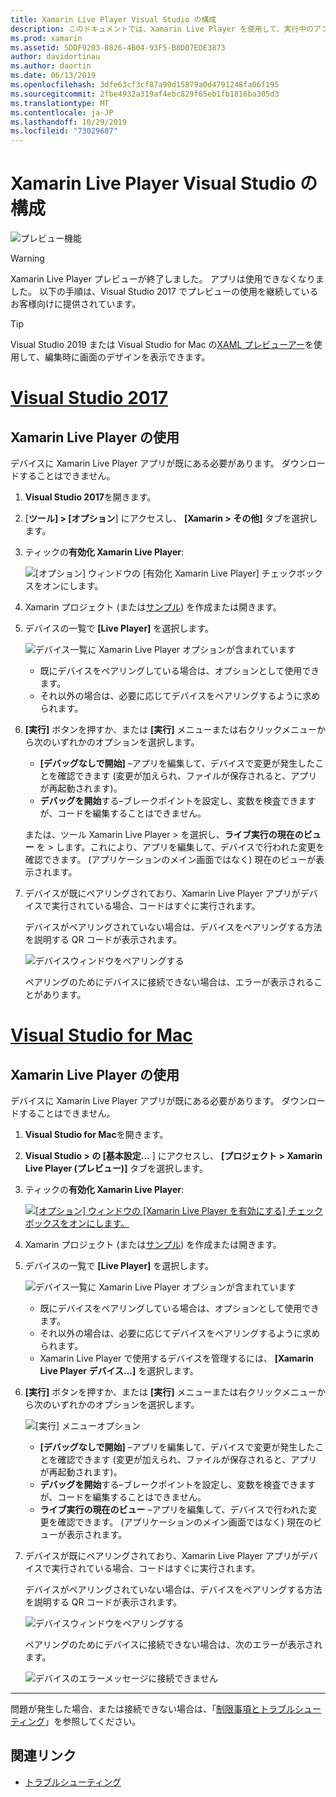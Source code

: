 ```yaml
---
title: Xamarin Live Player Visual Studio の構成
description: このドキュメントでは、Xamarin Live Player を使用して、実行中のアプリケーションをライブ編集する方法について説明します。
ms.prod: xamarin
ms.assetid: 5DDF9203-8826-4B04-93F5-B8D07EDE3873
author: davidortinau
ms.author: daortin
ms.date: 06/13/2019
ms.openlocfilehash: 3dfe63cf3cf87a99d15879a0d4791248fa06f195
ms.sourcegitcommit: 2fbe4932a319af4ebc829f65eb1fb1816ba305d3
ms.translationtype: MT
ms.contentlocale: ja-JP
ms.lasthandoff: 10/29/2019
ms.locfileid: "73029687"
---
```

# <a name="xamarin-live-player-visual-studio-configuration"></a>Xamarin Live Player Visual Studio の構成

![プレビュー機能](~/media/shared/preview.png)

> [!WARNING]
> Xamarin Live Player プレビューが終了しました。 アプリは使用できなくなりました。 以下の手順は、Visual Studio 2017 でプレビューの使用を継続しているお客様向けに提供されています。

> [!TIP]
> Visual Studio 2019 または Visual Studio for Mac の[XAML プレビューアー](~/xamarin-forms/xaml/xaml-previewer/index.md)を使用して、編集時に画面のデザインを表示できます。

# <a name="visual-studio-2017tabwindows"></a>[Visual Studio 2017](#tab/windows)

## <a name="using-xamarin-live-player"></a>Xamarin Live Player の使用

デバイスに Xamarin Live Player アプリが既にある必要があります。 ダウンロードすることはできません。

1. **Visual Studio 2017**を開きます。
2. [**ツール] > [オプション**] にアクセスし、 **[Xamarin > その他]** タブを選択します。
3. ティックの**有効化 Xamarin Live Player**:

    ![[オプション] ウィンドウの [有効化 Xamarin Live Player] チェックボックスをオンにします。](install-images/vs2017-options.png)

4. Xamarin プロジェクト (または[サンプル](~/tools/live-player/samples.md)) を作成または開きます。
5. デバイスの一覧で **[Live Player]** を選択します。

    ![デバイス一覧に Xamarin Live Player オプションが含まれています](install-images/devices-empty-windows.png)

    - 既にデバイスをペアリングしている場合は、オプションとして使用できます。
    - それ以外の場合は、必要に応じてデバイスをペアリングするように求められます。

6. **[実行]** ボタンを押すか、または **[実行]** メニューまたは右クリックメニューから次のいずれかのオプションを選択します。

    - **[デバッグなしで開始]** –アプリを編集して、デバイスで変更が発生したことを確認できます (変更が加えられ、ファイルが保存されると、アプリが再起動されます)。
    - **デバッグを開始**する–ブレークポイントを設定し、変数を検査できますが、コードを編集することはできません。

    または、ツール Xamarin Live Player > を選択し、**ライブ実行の現在のビュー** を > します。これにより、アプリを編集して、デバイスで行われた変更を確認できます。 (アプリケーションのメイン画面ではなく) 現在のビューが表示されます。

7. デバイスが既にペアリングされており、Xamarin Live Player アプリがデバイスで実行されている場合、コードはすぐに実行されます。

    デバイスがペアリングされていない場合は、デバイスをペアリングする方法を説明する QR コードが表示されます。

    ![デバイスウィンドウをペアリングする](install-images/manage-empty-windows.png)

    ペアリングのためにデバイスに接続できない場合は、エラーが表示されることがあります。

# <a name="visual-studio-for-mactabmacos"></a>[Visual Studio for Mac](#tab/macos)

## <a name="using-xamarin-live-player"></a>Xamarin Live Player の使用

デバイスに Xamarin Live Player アプリが既にある必要があります。 ダウンロードすることはできません。

1. **Visual Studio for Mac**を開きます。
2. **Visual Studio > の [基本設定...** ] にアクセスし、 **[プロジェクト > Xamarin Live Player (プレビュー)]** タブを選択します。
3. ティックの**有効化 Xamarin Live Player**:

    [![[オプション] ウィンドウの [Xamarin Live Player を有効にする] チェックボックスをオンにします。](install-images/vsmac-options-sml.png)](install-images/vsmac-options.png#lightbox)

4. Xamarin プロジェクト (または[サンプル](~/tools/live-player/samples.md)) を作成または開きます。
5. デバイスの一覧で **[Live Player]** を選択します。

    ![デバイス一覧に Xamarin Live Player オプションが含まれています](install-images/devices.png)

    - 既にデバイスをペアリングしている場合は、オプションとして使用できます。
    - それ以外の場合は、必要に応じてデバイスをペアリングするように求められます。
    - Xamarin Live Player で使用するデバイスを管理するには、 **[Xamarin Live Player デバイス...]** を選択します。

6. **[実行]** ボタンを押すか、または **[実行]** メニューまたは右クリックメニューから次のいずれかのオプションを選択します。

    ![[実行] メニューオプション](install-images/run-menu.png)

    - **[デバッグなしで開始]** –アプリを編集して、デバイスで変更が発生したことを確認できます (変更が加えられ、ファイルが保存されると、アプリが再起動されます)。
    - **デバッグを開始**する–ブレークポイントを設定し、変数を検査できますが、コードを編集することはできません。
    - **ライブ実行の現在のビュー** –アプリを編集して、デバイスで行われた変更を確認できます。 (アプリケーションのメイン画面ではなく) 現在のビューが表示されます。

7. デバイスが既にペアリングされており、Xamarin Live Player アプリがデバイスで実行されている場合、コードはすぐに実行されます。

    デバイスがペアリングされていない場合は、デバイスをペアリングする方法を説明する QR コードが表示されます。

    ![デバイスウィンドウをペアリングする](install-images/manage-empty.png)

    ペアリングのためにデバイスに接続できない場合は、次のエラーが表示されます。

    ![デバイスのエラーメッセージに接続できません](install-images/error-cannot-connect.png)

-----

問題が発生した場合、または接続できない場合は、「[制限事項とトラブルシューティング](~/tools/live-player/troubleshooting.md)」を参照してください。

## <a name="related-links"></a>関連リンク

- [トラブルシューティング](~/tools/live-player/troubleshooting.md)
